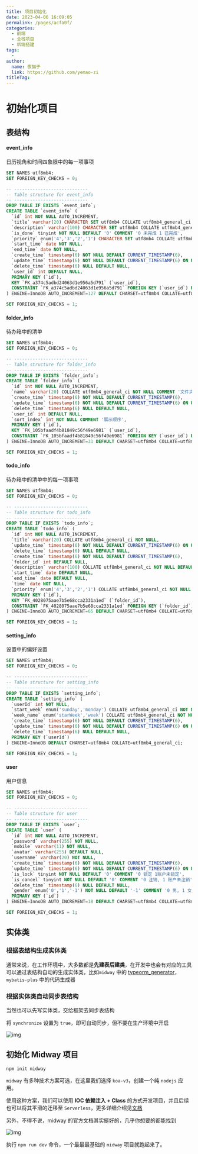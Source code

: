 ```yaml
---
title: 项目初始化
date: 2023-04-06 16:09:05
permalink: /pages/acfa0f/
categories:
  - 前端
  - 全栈项目
  - 后端搭建
tags:
  - 
author: 
  name: 夜猫子
  link: https://github.com/yemao-zi
titleTag: 
---
```

# 初始化项目

## 表结构

#### event_info

日历视角和时间四象限中的每一项事项

```sql
SET NAMES utf8mb4;
SET FOREIGN_KEY_CHECKS = 0;

-- ----------------------------
-- Table structure for event_info
-- ----------------------------
DROP TABLE IF EXISTS `event_info`;
CREATE TABLE `event_info` (
  `id` int NOT NULL AUTO_INCREMENT,
  `title` varchar(20) CHARACTER SET utf8mb4 COLLATE utf8mb4_general_ci NOT NULL,
  `description` varchar(100) CHARACTER SET utf8mb4 COLLATE utf8mb4_general_ci NOT NULL,
  `is_done` tinyint NOT NULL DEFAULT '0' COMMENT '0 未完成 1 已完成',
  `priority` enum('4','3','2','1') CHARACTER SET utf8mb4 COLLATE utf8mb4_general_ci NOT NULL DEFAULT '1' COMMENT '事件优先级',
  `start_time` date NOT NULL,
  `end_time` date NOT NULL,
  `create_time` timestamp(6) NOT NULL DEFAULT CURRENT_TIMESTAMP(6),
  `update_time` timestamp(6) NOT NULL DEFAULT CURRENT_TIMESTAMP(6) ON UPDATE CURRENT_TIMESTAMP(6),
  `delete_time` timestamp(6) NULL DEFAULT NULL,
  `user_id` int DEFAULT NULL,
  PRIMARY KEY (`id`),
  KEY `FK_a374c5adbd24063d1e956a5d791` (`user_id`),
  CONSTRAINT `FK_a374c5adbd24063d1e956a5d791` FOREIGN KEY (`user_id`) REFERENCES `user` (`id`)
) ENGINE=InnoDB AUTO_INCREMENT=127 DEFAULT CHARSET=utf8mb4 COLLATE=utf8mb4_general_ci;

SET FOREIGN_KEY_CHECKS = 1;
```

#### folder_info

待办箱中的清单

```sql
SET NAMES utf8mb4;
SET FOREIGN_KEY_CHECKS = 0;

-- ----------------------------
-- Table structure for folder_info
-- ----------------------------
DROP TABLE IF EXISTS `folder_info`;
CREATE TABLE `folder_info` (
  `id` int NOT NULL AUTO_INCREMENT,
  `name` varchar(20) COLLATE utf8mb4_general_ci NOT NULL COMMENT '文件夹名称',
  `create_time` timestamp(6) NOT NULL DEFAULT CURRENT_TIMESTAMP(6),
  `update_time` timestamp(6) NOT NULL DEFAULT CURRENT_TIMESTAMP(6) ON UPDATE CURRENT_TIMESTAMP(6),
  `delete_time` timestamp(6) NULL DEFAULT NULL,
  `user_id` int DEFAULT NULL,
  `sort_index` int NOT NULL COMMENT '展示顺序',
  PRIMARY KEY (`id`),
  KEY `FK_105bfaadf4b81849c56f49e6981` (`user_id`),
  CONSTRAINT `FK_105bfaadf4b81849c56f49e6981` FOREIGN KEY (`user_id`) REFERENCES `user` (`id`)
) ENGINE=InnoDB AUTO_INCREMENT=31 DEFAULT CHARSET=utf8mb4 COLLATE=utf8mb4_general_ci;

SET FOREIGN_KEY_CHECKS = 1;
```

#### todo_info

待办箱中的清单中的每一项事项

```sql
SET NAMES utf8mb4;
SET FOREIGN_KEY_CHECKS = 0;

-- ----------------------------
-- Table structure for todo_info
-- ----------------------------
DROP TABLE IF EXISTS `todo_info`;
CREATE TABLE `todo_info` (
  `id` int NOT NULL AUTO_INCREMENT,
  `title` varchar(20) COLLATE utf8mb4_general_ci NOT NULL,
  `update_time` timestamp(6) NOT NULL DEFAULT CURRENT_TIMESTAMP(6) ON UPDATE CURRENT_TIMESTAMP(6),
  `delete_time` timestamp(6) NULL DEFAULT NULL,
  `create_time` timestamp(6) NOT NULL DEFAULT CURRENT_TIMESTAMP(6),
  `folder_id` int DEFAULT NULL,
  `description` varchar(100) COLLATE utf8mb4_general_ci NOT NULL DEFAULT '',
  `start_time` date DEFAULT NULL,
  `end_time` date DEFAULT NULL,
  `time` date NOT NULL,
  `priority` enum('4','3','2','1') COLLATE utf8mb4_general_ci NOT NULL DEFAULT '1' COMMENT '事件优先级',
  PRIMARY KEY (`id`),
  KEY `FK_4028075aae7b5e68cca2331a1ed` (`folder_id`),
  CONSTRAINT `FK_4028075aae7b5e68cca2331a1ed` FOREIGN KEY (`folder_id`) REFERENCES `folder_info` (`id`)
) ENGINE=InnoDB AUTO_INCREMENT=65 DEFAULT CHARSET=utf8mb4 COLLATE=utf8mb4_general_ci;

SET FOREIGN_KEY_CHECKS = 1;
```

#### setting_info

设置中的偏好设置

```sql
SET NAMES utf8mb4;
SET FOREIGN_KEY_CHECKS = 0;

-- ----------------------------
-- Table structure for setting_info
-- ----------------------------
DROP TABLE IF EXISTS `setting_info`;
CREATE TABLE `setting_info` (
  `userId` int NOT NULL,
  `start_week` enum('sunday','monday') COLLATE utf8mb4_general_ci NOT NULL DEFAULT 'monday' COMMENT '起始周设置',
  `week_name` enum('starWeek','week') COLLATE utf8mb4_general_ci NOT NULL DEFAULT 'starWeek' COMMENT '周命名为星期还是周',
  `create_time` timestamp(6) NOT NULL DEFAULT CURRENT_TIMESTAMP(6),
  `update_time` timestamp(6) NOT NULL DEFAULT CURRENT_TIMESTAMP(6) ON UPDATE CURRENT_TIMESTAMP(6),
  `delete_time` timestamp(6) NULL DEFAULT NULL,
  PRIMARY KEY (`userId`)
) ENGINE=InnoDB DEFAULT CHARSET=utf8mb4 COLLATE=utf8mb4_general_ci;

SET FOREIGN_KEY_CHECKS = 1;
```

#### user

用户信息

```sql
SET NAMES utf8mb4;
SET FOREIGN_KEY_CHECKS = 0;

-- ----------------------------
-- Table structure for user
-- ----------------------------
DROP TABLE IF EXISTS `user`;
CREATE TABLE `user` (
  `id` int NOT NULL AUTO_INCREMENT,
  `password` varchar(255) NOT NULL,
  `mobile` varchar(11) NOT NULL,
  `avatar` varchar(255) DEFAULT NULL,
  `username` varchar(20) NOT NULL,
  `create_time` timestamp(6) NOT NULL DEFAULT CURRENT_TIMESTAMP(6),
  `update_time` timestamp(6) NOT NULL DEFAULT CURRENT_TIMESTAMP(6) ON UPDATE CURRENT_TIMESTAMP(6),
  `is_lock` tinyint NOT NULL DEFAULT '0' COMMENT '0 锁定 1账户未锁定',
  `is_cancel` tinyint NOT NULL DEFAULT '0' COMMENT '0 注销, 1 账户未注销',
  `delete_time` timestamp(6) NULL DEFAULT NULL,
  `gender` enum('0','1','-1') NOT NULL DEFAULT '-1' COMMENT '0 男, 1 女, -1 保密',
  PRIMARY KEY (`id`)
) ENGINE=InnoDB AUTO_INCREMENT=18 DEFAULT CHARSET=utf8mb4 COLLATE=utf8mb4_0900_ai_ci;

SET FOREIGN_KEY_CHECKS = 1;
```

## 实体类

### 根据表结构生成实体类

通常来说，在工作环境中，大多数都是**先建表后建类**，在开发中也会有对应的工具可以通过表结构自动的生成实体类，比如`midway` 中的 [typeorm_generator](http://www.midwayjs.org/docs/tool/typeorm_generator)，`mybatis-plus` 中的代码生成器

### 根据实体类自动同步表结构

当然也可以先写实体类，交给框架去同步表结构

将 `synchronize` 设置为 `true`，即可自动同步，但不要在生产环境中开启

![img](https://s2.loli.net/2023/09/05/CZWMRwctIaPJm3b.png)

## 初始化 Midway 项目

```
npm init midway
```

`midway` 有多种技术方案可选，在这里我们选择 `koa-v3`，创建一个纯 `nodejs` 应用。

使用这种方案，我们可以使用 **IOC 依赖注入 + Class** 的方式开发项目，并且后续也可以将其平滑的迁移至 `Serverless`，更多详细介绍见[文档](http://www.midwayjs.org/docs/quickstart)

另外，不得不说，midway 的官方文档其实挺好的，几乎你想要的都能找到

![img](https://s2.loli.net/2023/09/05/pbuf12DoxILCQNK.png)

执行 `npm run dev` 命令，一个最最最基础的 `midway` 项目就跑起来了。


